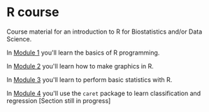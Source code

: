 R course
=====


Course material for an introduction to R for Biostatistics and/or Data Science. 

In [Module 1](1.Rbasics.Rmd) you'll learn the basics of R programming.

In [Module 2](2.RGraphics.Rmd) you'll learn how to make graphics in R.

In [Module 3](3.BasicStatistics.Rmd) you'll learn to perform basic statistics with R.

In [Module 4](4.RegressionClassification.Rmd) you'll use the ```caret``` package to learn classification and regression [Section still in progress]
